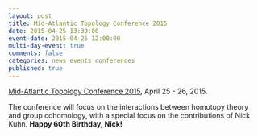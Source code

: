 ```yaml
---
layout: post
title: Mid-Atlantic Topology Conference 2015
date: 2015-04-25 13:30:00
event-date: 2015-04-25 12:00:00
multi-day-event: true
comments: false
categories: news events conferences
published: true
---
```


[Mid-Atlantic Topology Conference 2015](http://pi.math.virginia.edu/topology/Conference2015/index.html), April 25 - 26, 2015.

The conference will focus on the interactions between homotopy theory and group cohomology, with a special focus on the contributions of Nick Kuhn. **Happy 60th Birthday, Nick!**

